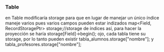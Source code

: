 ### Table
  en Table modificaría storage para que en lugar de manejar un único índice maneje varios pues varios campos pueden estar indizados map<Field, RecordStoragePtr> storage;//storage de índices
	así, para hacer la proyección se haría
		storage[Field]->begin();
	ojo, cada tabla tiene su storage, por lo tanto pueden existir tabla_alumnos.storage["nombre"]; y tabla_profesores.storage["nombre"];
